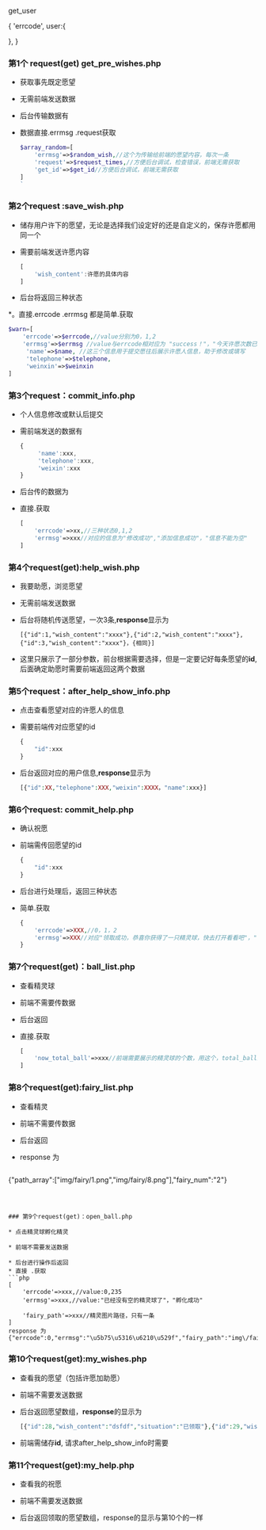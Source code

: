 get_user

{
  'errcode',
  user:{

  },
}

### 第1个 request(get) get_pre_wishes.php

* 获取事先既定愿望

* 无需前端发送数据

* 后台传输数据有
* 数据直接.errmsg .request获取

  ```php
  $array_random=[
      'errmsg'=>$random_wish,//这个为传输给前端的愿望内容，每次一条
      'request'=>$request_times,//方便后台调试，检查错误，前端无需获取
      'get_id'=>$get_id//方便后台调试，前端无需获取
  ]
  `
### 第2个request :save_wish.php

* 储存用户许下的愿望，无论是选择我们设定好的还是自定义的，保存许愿都用同一个

* 需要前端发送许愿内容

  ```javascript
  [
      'wish_content':许愿的具体内容
  ]
  ```

* 后台将返回三种状态

*。直接.errcode  .errmsg 都是简单.获取

  ```php
  $warn=[
      'errcode'=>$errcode,//value分别为0，1,2
      'errmsg'=>$errmsg //value与errcode相对应为 "success！"，"今天许愿次数已满，请明天再来"，"输入的内容不能为空"
       'name'=>$name, //这三个信息用于提交愿往后展示许愿人信息，助于修改或填写
       'telephone'=>$telephone,
       'weinxin'=>$weinxin
  ]
  ```





### 第3个request：commit_info.php

* 个人信息修改或默认后提交

* 需前端发送的数据有

  ```javascript
  {
       'name':xxx,
       'telephone':xxx,
       'weixin':xxx
  }
  ```

* 后台传的数据为
* 直接.获取

  ```php
  [
      'errcode'=>xx,//三种状态0,1,2
      'errmsg'=>xxx//对应的信息为"修改成功","添加信息成功"，"信息不能为空"
  ]
  ```

  

### 第4个request(get):help_wish.php

* 我要助愿，浏览愿望

* 无需前端发送数据

* 后台将随机传送愿望，一次3条,**response**显示为

  ```
  [{"id":1,"wish_content":"xxxx"},{"id":2,"wish_content":"xxxx"},{"id":3,"wish_content":"xxxx"}，{相同}]
  ```

* 这里只展示了一部分参数，前台根据需要选择，但是一定要记好每条愿望的**id**,后面确定助愿时需要前端返回这两个数据

  
### 第5个request：after_help_show_info.php

* 点击查看愿望对应的许愿人的信息

* 需要前端传对应愿望的id

  ```javascript
  {
      "id":xxx   
  }
  ```


* 后台返回对应的用户信息,**response**显示为

  ```php
  [{"id":XX,"telephone":XXX,"weixin":XXXX，"name":xxx}]
  ```



### 第6个request: commit_help.php

* 确认祝愿

* 前端需传回愿望的id

  ```javascript
  {
      "id":xxx
  }
  ```

* 后台进行处理后，返回三种状态
* 简单.获取
  ```php
  {
      'errcode'=>XXX,//0，1，2
      'errmsg'=>XXX//对应"领取成功，恭喜你获得了一只精灵球，快去打开看看吧"，"今天祝愿次数已满，请明天再来"，"请试试其它愿望(与他人助愿冲突)"
  }
  ```



### 第7个request(get)：ball_list.php

* 查看精灵球

* 前端不需要传数据

* 后台返回
* 直接.获取

  ```php
  [
      'now_total_ball'=>xxx//前端需要展示的精灵球的个数，用这个，total_ball的那个不用
  ]
  ```



### 第8个request(get):fairy_list.php

* 查看精灵

* 前端不需要传数据

* 后台返回
* response 为


  ```php
 {"path_array":["img\/fairy\/1.png","img\/fairy\/8.png"],"fairy_num":"2"}
  ```

  

### 第9个request(get)：open_ball.php

* 点击精灵球孵化精灵

* 前端不需要发送数据

* 后台进行操作后返回
* 直接 .获取
  ```php
  [
      'errcode'=>xxx,//value:0,235
      'errmsg'=>xxx,//value:"已经没有空的精灵球了"，"孵化成功"
     
      'fairy_path'=>xxx//精灵图片路径，只有一条
  ]
  response 为
  {"errcode":0,"errmsg":"\u5b75\u5316\u6210\u529f","fairy_path":"img\/fairy\/2.png"}
  ```

  

### 第10个request(get):my_wishes.php

* 查看我的愿望（包括许愿加助愿）

* 前端不需要发送数据

* 后台返回愿望数组，**response**的显示为

  ```php
  [{"id":28,"wish_content":"dsfdf","situation":"已领取"},{"id":29,"wish_content":"dsfdfdfdfsdf","situation":"未领取"}，{"id":31,"wish_content":"dsfdfdfdfsdfdfdsfsfdfd","situation":"未领取"},{"id":19,"wish_content":"少付付","situation":"已帮助"},{"id":20,"wish_content":"付付反少时诵诗书所所所所所","situation":"已帮助"},{"id":27,"wish_content":"d","situation":"已帮助"}]

* 前端需储存**id**, 请求after_help_show_info时需要

### 第11个request(get):my_help.php

* 查看我的祝愿

* 前端不需要发送数据

* 后台返回领取的愿望数组，response的显示与第10个的一样

  
